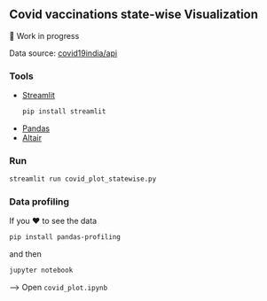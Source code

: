 ## Covid vaccinations state-wise Visualization 

:construction: Work in progress

Data source: [covid19india/api](https://github.com/covid19india/api)

### Tools

- [Streamlit](https://streamlit.io) 
   ```sh
   pip install streamlit
   ```
- [Pandas](https://pandas.pydata.org)
- [Altair](https://altair-viz.github.io/)

### Run 

```sh
streamlit run covid_plot_statewise.py
```

### Data profiling

If you :heart: to see the data

```sh
pip install pandas-profiling
```

and then 

```sh
jupyter notebook
```
--> Open `covid_plot.ipynb`